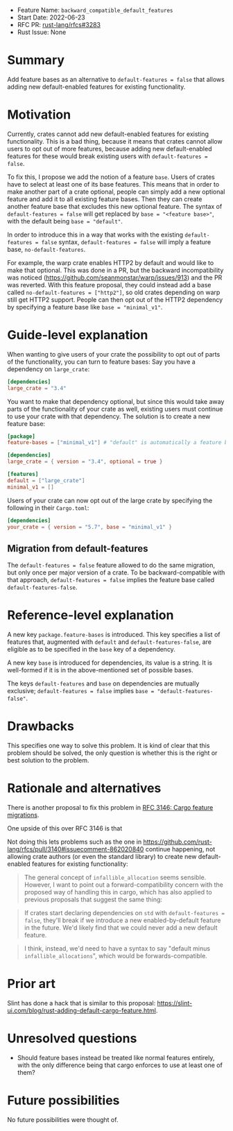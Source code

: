 - Feature Name: `backward_compatible_default_features`
- Start Date: 2022-06-23
- RFC PR: [rust-lang/rfcs#3283](https://github.com/rust-lang/rfcs/pull/3283)
- Rust Issue: None

# Summary
[summary]: #summary

Add feature bases as an alternative to `default-features = false` that allows
adding new default-enabled features for existing functionality.

# Motivation
[motivation]: #motivation

Currently, crates cannot add new default-enabled features for existing
functionality. This is a bad thing, because it means that crates cannot allow
users to opt out of more features, because adding new default-enabled features
for these would break existing users with `default-features = false`.

To fix this, I propose we add the notion of a feature `base`. Users of crates
have to select at least one of its base features. This means that in order to
make another part of a crate optional, people can simply add a new optional
feature and add it to all existing feature bases. Then they can create another
feature base that excludes this new optional feature. The syntax of
`default-features = false` will get replaced by `base = "<feature base>"`, with
the default being `base = "default"`.

In order to introduce this in a way that works with the existing
`default-features = false` syntax, `default-features = false` will imply a
feature base, `no-default-features`.

For example, the warp crate enables HTTP2 by default and would like to make
that optional. This was done in a PR, but the backward incompatibility was
noticed (https://github.com/seanmonstar/warp/issues/913) and the PR was
reverted. With this feature proposal, they could instead add a base called
`no-default-features = ["http2"]`, so old crates depending on warp still get
HTTP2 support. People can then opt out of the HTTP2 dependency by specifying a
feature base like `base = "minimal_v1"`.

# Guide-level explanation
[guide-level-explanation]: #guide-level-explanation

When wanting to give users of your crate the possibility to opt out of parts of
the functionality, you can turn to feature bases: Say you have a dependency on
`large_crate`:

```toml
[dependencies]
large_crate = "3.4"
```

You want to make that dependency optional, but since this would take away parts
of the functionality of your crate as well, existing users must continue to use
your crate with that dependency. The solution is to create a new feature base:

```toml
[package]
feature-bases = ["minimal_v1"] # "default" is automatically a feature base

[dependencies]
large_crate = { version = "3.4", optional = true }

[features]
default = ["large_crate"]
minimal_v1 = []
```

Users of your crate can now opt out of the large crate by specifying the
following in their `Cargo.toml`:

```toml
[dependencies]
your_crate = { version = "5.7", base = "minimal_v1" }
```

## Migration from default-features
[migration-from-default-features]: #migration-from-default-features

The `default-features = false` feature allowed to do the same migration, but
only once per major version of a crate. To be backward-compatible with that
approach, `default-features = false` implies the feature base called
`default-features-false`.

# Reference-level explanation
[reference-level-explanation]: #reference-level-explanation

A new key `package.feature-bases` is introduced. This key specifies a list of
features that, augmented with `default` and `default-features-false`, are
eligible as to be specified in the `base` key of a dependency.

A new key `base` is introduced for dependencies, its value is a string. It is
well-formed if it is in the above-mentioned set of possible bases.

The keys `default-features` and `base` on dependencies are mutually exclusive;
`default-features = false` implies `base = "default-features-false"`.

# Drawbacks
[drawbacks]: #drawbacks

This specifies one way to solve this problem. It is kind of clear that this
problem should be solved, the only question is whether this is the right or
best solution to the problem.

# Rationale and alternatives
[rationale-and-alternatives]: #rationale-and-alternatives

There is another proposal to fix this problem in [RFC 3146: Cargo feature
migrations](https://github.com/rust-lang/rfcs/pull/3146).

One upside of this over RFC 3146 is that 

Not doing this lets problems such as the one in
https://github.com/rust-lang/rfcs/pull/3140#issuecomment-862020840 continue
happening, not allowing crate authors (or even the standard library) to create
new default-enabled features for existing functionality:

> The general concept of `infallible_allocation` seems sensible. However, I
> want to point out a forward-compatibility concern with the proposed way of
> handling this in cargo, which has also applied to previous proposals that
> suggest the same thing:

> If crates start declaring dependencies on `std` with `default-features =
> false`, they'll break if we introduce a new enabled-by-default feature in the
> future.  We'd likely find that we could never add a new default feature.

> I think, instead, we'd need to have a syntax to say "default minus
> `infallible_allocations`", which would be forwards-compatible.

# Prior art
[prior-art]: #prior-art

Slint has done a hack that is similar to this proposal:
https://slint-ui.com/blog/rust-adding-default-cargo-feature.html.

# Unresolved questions
[unresolved-questions]: #unresolved-questions

- Should feature bases instead be treated like normal features entirely, with
  the only difference being that cargo enforces to use at least one of them?

# Future possibilities
[future-possibilities]: #future-possibilities

No future possibilities were thought of.

